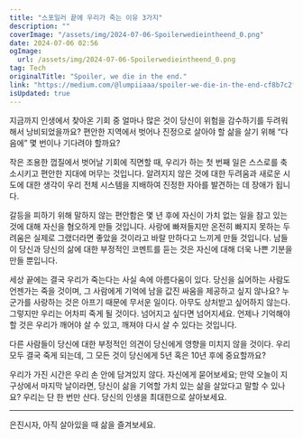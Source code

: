 ```yaml
---
title: "스포일러 끝에 우리가 죽는 이유 3가지"
description: ""
coverImage: "/assets/img/2024-07-06-Spoilerwedieintheend_0.png"
date: 2024-07-06 02:56
ogImage:
  url: /assets/img/2024-07-06-Spoilerwedieintheend_0.png
tag: Tech
originalTitle: "Spoiler, we die in the end."
link: "https://medium.com/@lumpiiaaa/spoiler-we-die-in-the-end-cf8b7c2f8271"
isUpdated: true
---
```


지금까지 인생에서 찾아온 기회 중 얼마나 많은 것이 당신이 위험을 감수하기를 두려워해서 낭비되었을까요? 편안한 지역에서 벗어나 진정으로 살아야 할 삶을 살기 위해 “다음에” 몇 번이나 기다려야 할까요?

작은 조용한 껍질에서 벗어날 기회에 직면할 때, 우리가 하는 첫 번째 일은 스스로를 축소시키고 편안한 지대에 머무는 것입니다. 알려지지 않은 것에 대한 두려움과 새로운 시도에 대한 생각이 우리 전체 시스템을 지배하여 진정한 자아를 발견하는 데 장애가 됩니다.

갈등을 피하기 위해 말하지 않는 편안함은 몇 년 후에 자신이 가치 없는 일을 참고 있는 것에 대해 자신을 혐오하게 만들 것입니다. 사랑에 빠져들지만 온전히 빠지지 못하는 두려움은 실제로 그랬더라면 좋았을 것이라고 바랄 만하다고 느끼게 만들 것입니다. 남들이 당신과 당신의 삶에 대한 부정적인 코멘트를 듣는 것은 자신에 대해 더욱 나쁜 기분을 만들 뿐입니다.

<div class="content-ad"></div>

세상 끝에는 결국 우리가 죽는다는 사실 속에 아름다움이 있다. 당신을 싫어하는 사람도 언젠가는 죽을 것이며, 그 사람에게 기억에 남을 값진 싸움을 제공하고 싶지 않나요? 누군가를 사랑하는 것은 아프기 때문에 무서운 일이다. 아무도 상처받고 싶어하지 않는다. 그렇지만 우리는 어차피 죽게 될 것이다. 넘어지고 싶다면 넘어지세요. 언제나 기억해야 할 것은 우리가 깨어야 살 수 있고, 깨져야 다시 살 수 있다는 것입니다.

다른 사람들이 당신에 대한 부정적인 의견이 당신에게 영향을 미치지 않을 것이다. 우리 모두 결국 죽게 되는데, 그 모든 것이 당신에게 5년 혹은 10년 후에 중요할까요?

우리가 가진 시간은 우리 손 안에 담겨있지 않다. 자신에게 묻어보세요; 만약 오늘이 지구상에서 마지막 날이라면, 당신이 삶을 기억할 가치 있는 삶을 살았다고 말할 수 있나요? 우리는 단 한 번만 산다. 당신의 인생을 최대한으로 살아보세요.

---

<div class="content-ad"></div>

은진시자, 아직 살아있을 때 삶을 즐겨보세요.
